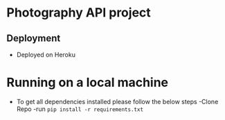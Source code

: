 # Photography API project

## Deployment
- Deployed on Heroku

# Running on a local machine
- To get all dependencies installed please follow the below steps
-Clone Repo
-run `pip install -r requirements.txt`